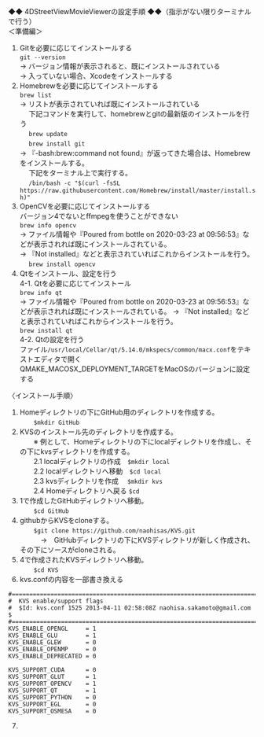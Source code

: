 ◆◆ 4DStreetViewMovieViewerの設定手順 ◆◆（指示がない限りターミナルで行う）  
＜準備編＞
1. Gitを必要に応じてインストールする  
   `git --version`  
     → バージョン情報が表示されると、既にインストールされている  
     → 入っていない場合、Xcodeをインストールする
2. Homebrewを必要に応じてインストールする  
   `brew list`  
    → リストが表示されていれば既にインストールされている  
    　 下記コマンドを実行して、homebrewとgitの最新版のインストールを行う  
    　 `brew update`  
    　 `brew install git`  
    → 『-bash:brew:command not found』が返ってきた場合は、Homebrewをインストールする。  
    　 下記をターミナル上で実行する。  
    　 `/bin/bash -c "$(curl -fsSL https://raw.githubusercontent.com/Homebrew/install/master/install.sh)"`  
3.  OpenCVを必要に応じてインストールする  
   バージョン4でないとffmpegを使うことができない  
   `brew info opencv`  
   → ファイル情報や『Poured from bottle on 2020-03-23 at 09:56:53』などが表示されれば既にインストールされている。  
   → 『Not installed』などと表示されていればこれからインストールを行う。  
   　 `brew install opencv`
4.  Qtをインストール、設定を行う  
   4-1. Qtを必要に応じてインストール  
         `brew info qt`  
         → ファイル情報や『Poured from bottle on 2020-03-23 at 09:56:53』などが表示されれば既にインストールされている。 
         → 『Not installed』などと表示されていればこれからインストールを行う。  
               `brew install qt`  
   4-2. Qtの設定を行う  
         ファイル`/usr/local/Cellar/qt/5.14.0/mkspecs/common/macx.conf`をテキストエディタで開く  
         QMAKE_MACOSX_DEPLOYMENT_TARGETをMacOSのバージョンに設定する  

〈インストール手順〉
1. Homeディレクトリの下にGitHub用のディレクトリを作成する。  
　　`$mkdir GitHub`  
2. KVSのインストール先のディレクトリを作成する。  
　　※ 例として、Homeディレクトリの下にlocalディレクトリを作成し、その下にkvsディレクトリを作成する。  
　　2.1 localディレクトリの作成　`$mkdir local`  
　　2.2 localディレクトリへ移動　`$cd local`  
　　2.3 kvsディレクトリを作成　  `$mkdir kvs`  
　　2.4 Homeディレクトリへ戻る `$cd`  
3. 1で作成したGitHubディレクトリへ移動。  
　　`$cd GitHub`  
4. githubからKVSをcloneする。  
　　`$git clone https://github.com/naohisas/KVS.git`  
　　　→　GitHubディレクトリの下にKVSディレクトリが新しく作成され、その下にソースがcloneされる。  
5. 4で作成されたKVSディレクトリへ移動。  
　　`$cd KVS`  
6. kvs.confの内容を一部書き換える
　　
```
#=============================================================================                                  
#  KVS enable/support flags
#  $Id: kvs.conf 1525 2013-04-11 02:58:08Z naohisa.sakamoto@gmail.com $
#=============================================================================
KVS_ENABLE_OPENGL     = 1
KVS_ENABLE_GLU        = 1
KVS_ENABLE_GLEW       = 0
KVS_ENABLE_OPENMP     = 0
KVS_ENABLE_DEPRECATED = 0

KVS_SUPPORT_CUDA      = 0
KVS_SUPPORT_GLUT      = 1
KVS_SUPPORT_OPENCV    = 1
KVS_SUPPORT_QT        = 1
KVS_SUPPORT_PYTHON    = 0
KVS_SUPPORT_EGL       = 0
KVS_SUPPORT_OSMESA    = 0
```
7. 
